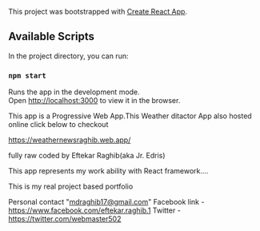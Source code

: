 This project was bootstrapped with [Create React App](https://github.com/facebook/create-react-app).

## Available Scripts

In the project directory, you can run:

### `npm start`

Runs the app in the development mode.<br />
Open [http://localhost:3000](http://localhost:3000) to view it in the browser.


This app is a Progressive Web App.This Weather ditactor App also hosted online click below to checkout

https://weathernewsraghib.web.app/

fully raw coded by Eftekar Raghib(aka Jr. Edris)

This app represents my work ability with React framework....

This is my real project based portfolio

Personal contact "mdraghib17@gmail.com" Facebook link - https://www.facebook.com/eftekar.raghib.1 Twitter - https://twitter.com/webmaster502
